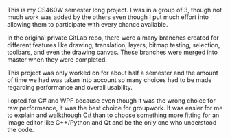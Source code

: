 This is my CS460W semester long project. I was in a group of 3, though not much work was added by the others even though I put much effort into allowing them to participate with every chance available.

In the original private GitLab repo, there were a many branches created for different features like drawing, translation, layers, bitmap testing, selection, toolbars, and even the drawing canvas.
These branches were merged into master when they were completed.

This project was only worked on for about half a semester and the amount of time we had was taken into account so many choices had to be made regarding performance and overall usability.

I opted for C# and WPF because even though it was the wrong choice for raw performance, it was the best choice for groupwork. It was easier for me to explain and walkthough C# than to choose something more fitting for an image editor like C++/Python and Qt and be the only one who understood the code.
